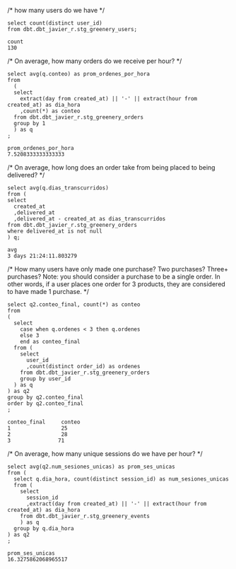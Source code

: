 

/* how many users do we have */

```
select count(distinct user_id) 
from dbt.dbt_javier_r.stg_greenery_users;
```
```
count
130
```

/* On average, how many orders do we receive per hour? */

```
select avg(q.conteo) as prom_ordenes_por_hora
from 
  ( 
  select 
    extract(day from created_at) || '-' || extract(hour from created_at) as dia_hora
    ,count(*) as conteo
  from dbt.dbt_javier_r.stg_greenery_orders
  group by 1
  ) as q
;
```
```
prom_ordenes_por_hora
7.5208333333333333
```


/* On average, how long does an order take from being placed to being delivered? */

```
select avg(q.dias_transcurridos)
from ( 
select 
  created_at
  ,delivered_at
  ,delivered_at - created_at as dias_transcurridos
from dbt.dbt_javier_r.stg_greenery_orders
where delivered_at is not null
) q;
```

```
avg
3 days 21:24:11.803279
```


/* How many users have only made one purchase? Two purchases? Three+ purchases?
Note: you should consider a purchase to be a single order. In other words, 
if a user places one order for 3 products, they are considered to have made 1 purchase. */


```
select q2.conteo_final, count(*) as conteo
from
( 
  select 
    case when q.ordenes < 3 then q.ordenes 
    else 3 
    end as conteo_final
  from ( 
    select 
      user_id
      ,count(distinct order_id) as ordenes
    from dbt.dbt_javier_r.stg_greenery_orders
    group by user_id
  ) as q
) as q2
group by q2.conteo_final
order by q2.conteo_final
;
```

```
conteo_final     conteo
1                25
2                28
3               71
```


/* On average, how many unique sessions do we have per hour? */

```
select avg(q2.num_sesiones_unicas) as prom_ses_unicas
from ( 
  select q.dia_hora, count(distinct session_id) as num_sesiones_unicas
  from ( 
    select 
      session_id
      ,extract(day from created_at) || '-' || extract(hour from created_at) as dia_hora
    from dbt.dbt_javier_r.stg_greenery_events
    ) as q
  group by q.dia_hora
) as q2
;
```
```
prom_ses_unicas
16.3275862068965517
```